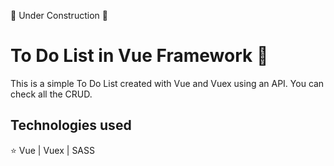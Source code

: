 🚧 Under Construction 🚧

# To Do List in Vue Framework 📝
This is a simple To Do List created with Vue and Vuex using an API. You can check all the CRUD.

## Technologies used
⭐ Vue | Vuex | SASS
